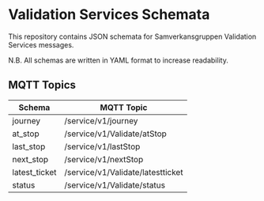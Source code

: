 # Validation Services  Schemata

This repository contains JSON schemata for Samverkansgruppen Validation Services messages.

N.B. All schemas are written in YAML format to increase readability.


## MQTT Topics

| Schema        | MQTT Topic                        |
| ------------- | --------------------------------- |
| journey       | /service/v1/journey               |
| at_stop       | /service/v1/Validate/atStop       |
| last_stop     | /service/v1/lastStop              |
| next_stop     | /service/v1/nextStop              |
| latest_ticket | /service/v1/Validate/latestticket |
| status        | /service/v1/Validate/status       |
